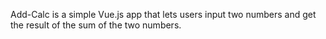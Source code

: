 Add-Calc is a simple Vue.js app that lets users input two numbers and get the result of the sum of the two numbers. 
